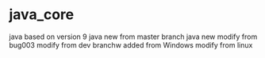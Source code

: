 # java_core
java based on version 9
java new from master branch
java new
modify from bug003
modify from dev branchw
added from Windows
modify from linux 
